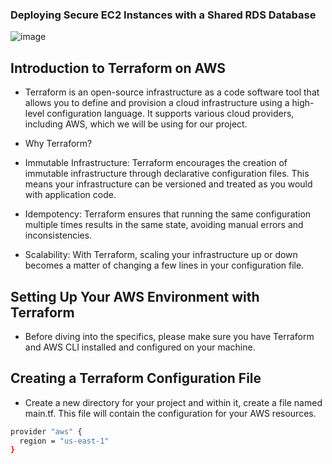 ### Deploying Secure EC2 Instances with a Shared RDS Database
![image](https://github.com/user-attachments/assets/23225f4c-a162-4ca7-8d8c-ac8ea27047ef)

## Introduction to Terraform on AWS
- Terraform is an open-source infrastructure as a code software tool that allows you to define and provision a cloud infrastructure using a high-level configuration language. It supports various cloud providers, including AWS, which we will be using for our project.

- Why Terraform?

- Immutable Infrastructure: Terraform encourages the creation of immutable infrastructure through declarative configuration files. This means your infrastructure can be versioned and treated as you would with application code.
- Idempotency: Terraform ensures that running the same configuration multiple times results in the same state, avoiding manual errors and inconsistencies.
- Scalability: With Terraform, scaling your infrastructure up or down becomes a matter of changing a few lines in your configuration file.

## Setting Up Your AWS Environment with Terraform

- Before diving into the specifics, please make sure you have Terraform and AWS CLI installed and configured on your machine.

## Creating a Terraform Configuration File

- Create a new directory for your project and within it, create a file named main.tf. This file will contain the configuration for your AWS resources.
```sh
provider "aws" {
  region = "us-east-1"
}
```
